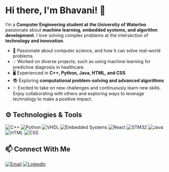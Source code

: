# Hi there, I'm Bhavani! 👋

I’m a **Computer Engineering student at the University of Waterloo** passionate about **machine learning, embedded systems, and algorithm development**. 
I love solving complex problems at the intersection of **technology and innovation**.


- 🔭 Passionate about computer science, and how it can solve real-world problems.
- 💡 Worked on diverse projects, such as using machine learning for predictive diagnosis in healthcare.
- 🖥️ Experienced in **C++, Python, Java, HTML, and CSS**
- 📚 Exploring **computational problem-solving and advanced algorithms**
- ✨ Excited to take on new challenges and continuously learn new skills. Enjoy collaborating with others and exploring ways to leverage technology to make a positive impact.

## ⚙️ Technologies & Tools

![C++](https://img.shields.io/badge/-C++-00599C?style=for-the-badge&logo=c)
![Python](https://img.shields.io/badge/-Python-3776AB?style=for-the-badge&logo=python)
![VHDL](https://img.shields.io/badge/-VHDL-FF9900?style=for-the-badge)
![Embedded Systems](https://img.shields.io/badge/-Embedded_Systems-000000?style=for-the-badge&logo=raspberrypi)
![React](https://img.shields.io/badge/-React-61DAFB?style=for-the-badge&logo=react)
![STM32](https://img.shields.io/badge/-STM32-03234B?style=for-the-badge&logo=stmicroelectronics)
![Java](https://img.shields.io/badge/-Java-007396?style=for-the-badge&logo=java)
![HTML](https://img.shields.io/badge/-HTML-E34F26?style=for-the-badge&logo=html5)
![CSS](https://img.shields.io/badge/-CSS-1572B6?style=for-the-badge&logo=css3)


## 📫 Connect With Me

[![Email](https://img.shields.io/badge/Email-bhavanipotdar29@gmail.com-red?style=for-the-badge&logo=gmail)](mailto:bhavanipotdar29@gmail.com)
[![LinkedIn](https://img.shields.io/badge/LinkedIn-Bhavani-blue?style=for-the-badge&logo=linkedin)](https://www.linkedin.com/in/bhavani-potdar/)



